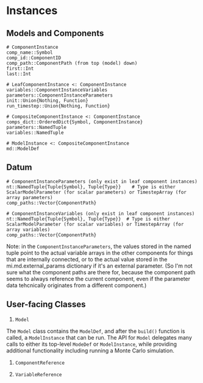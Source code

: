 # Instances

## Models and Components

```
# ComponentInstance
comp_name::Symbol
comp_id::ComponentID
comp_path::ComponentPath (from top (model) down)
first::Int
last::Int

# LeafComponentInstance <: ComponentInstance
variables::ComponentInstanceVariables
parameters::ComponentInstanceParameters
init::Union{Nothing, Function}
run_timestep::Union{Nothing, Function}

# CompositeComponentInstance <: ComponentInstance
comps_dict::OrderedDict{Symbol, ComponentInstance}
parameters::NamedTuple
variables::NamedTuple

# ModelInstance <: CompositeComponentInstance
md::ModelDef
```

## Datum

```
# ComponentInstanceParameters (only exist in leaf component instances)
nt::NamedTuple{Tuple{Symbol}, Tuple{Type}}    # Type is either ScalarModelParameter (for scalar parameters) or TimestepArray (for array parameters)
comp_paths::Vector{ComponentPath}

# ComponentInstanceVariables (only exist in leaf component instances)
nt::NamedTuple{Tuple{Symbol}, Tuple{Type}}  # Type is either ScalarModelParameter (for scalar variables) or TimestepArray (for array variables)
comp_paths::Vector{ComponentPath}
```
Note: in the `ComponentInstanceParameters`, the values stored in the named tuple point to the actual variable arrays in the other components for things that are internally connected, or to the actual value stored in the mi.md.external_params dictionary if it's an external parameter. (So I'm not sure what the component paths are there for, because the component path seems to always reference the current component, even if the parameter data tehcnically originates from a different component.)

## User-facing Classes

1. `Model`

The `Model` class contains the `ModelDef`, and after the `build()` function is called, a `ModelInstance` that can be run. The API for `Model` delegates many calls to either its top-level `ModeDef` or `ModelInstance`, while providing additional functionality including running a Monte Carlo simulation.

1. `ComponentReference`

1. `VariableReference`
